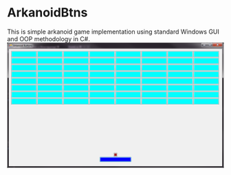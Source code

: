 # ArkanoidBtns
This is simple arkanoid game implementation using standard Windows GUI and OOP methodology in C#.
![m28.gif](img/sshot01.png)
